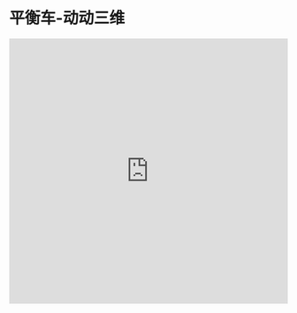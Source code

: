 # 平衡车-动动三维

<p><iframe src="https://www.ddd.online/jq/webEdit/project/embedProject/sCfqmkqJ-e4WhX5NN-ZqsliX1O-OuDJiEBr" width="100%" height="480" frameborder="0" allowfullscreen="allowfullscreen"></iframe></p>
